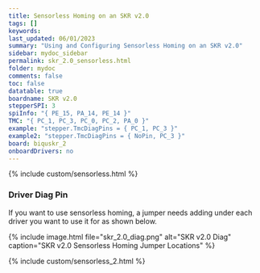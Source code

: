 ```yaml
---
title: Sensorless Homing on an SKR v2.0
tags: []
keywords: 
last_updated: 06/01/2023
summary: "Using and Configuring Sensorless Homing on an SKR v2.0"
sidebar: mydoc_sidebar
permalink: skr_2.0_sensorless.html
folder: mydoc
comments: false
toc: false
datatable: true
boardname: SKR v2.0
stepperSPI: 3
spiInfo: "{ PE_15, PA_14, PE_14 }"
TMC: "{ PC_1, PC_3, PC_0, PC_2, PA_0 }"
example: "stepper.TmcDiagPins = { PC_1, PC_3 }"
example2: "stepper.TmcDiagPins = { NoPin, PC_3 }"
board: biquskr_2
onboardDrivers: no
---
```


{% include custom/sensorless.html %}

### Driver Diag Pin

If you want to use sensorless homing, a jumper needs adding under each driver you want to use it for as shown below.

{% include image.html file="skr_2.0_diag.png" alt="SKR v2.0 Diag" caption="SKR v2.0 Sensorless Homing Jumper Locations" %}

{% include custom/sensorless_2.html %}